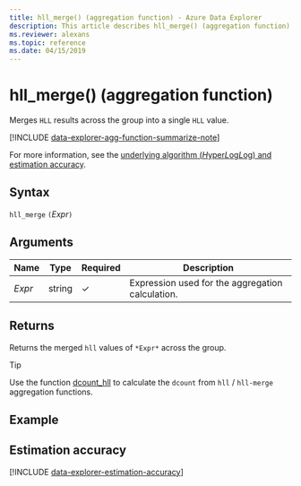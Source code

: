 ```yaml
---
title: hll_merge() (aggregation function) - Azure Data Explorer
description: This article describes hll_merge() (aggregation function) in Azure Data Explorer.
ms.reviewer: alexans
ms.topic: reference
ms.date: 04/15/2019
---
```

# hll_merge() (aggregation function)

Merges `HLL` results across the group into a single `HLL` value.

[!INCLUDE [data-explorer-agg-function-summarize-note](../../includes/data-explorer-agg-function-summarize-note.md)]

For more information, see the [underlying algorithm (*H*yper*L*og*L*og) and estimation accuracy](#estimation-accuracy).

## Syntax

`hll_merge` `(`*Expr*`)`

## Arguments

| Name | Type | Required | Description |
|--|--|--|--|
|*Expr*|string|&check;|Expression used for the aggregation calculation.|

## Returns

Returns the merged `hll` values of `*Expr*` across the group.

> [!TIP]
>  Use the function [dcount_hll](dcount-hllfunction.md) to calculate the `dcount` from `hll` / `hll-merge` aggregation functions.

## Example



## Estimation accuracy

[!INCLUDE [data-explorer-estimation-accuracy](../../includes/data-explorer-estimation-accuracy.md)]
